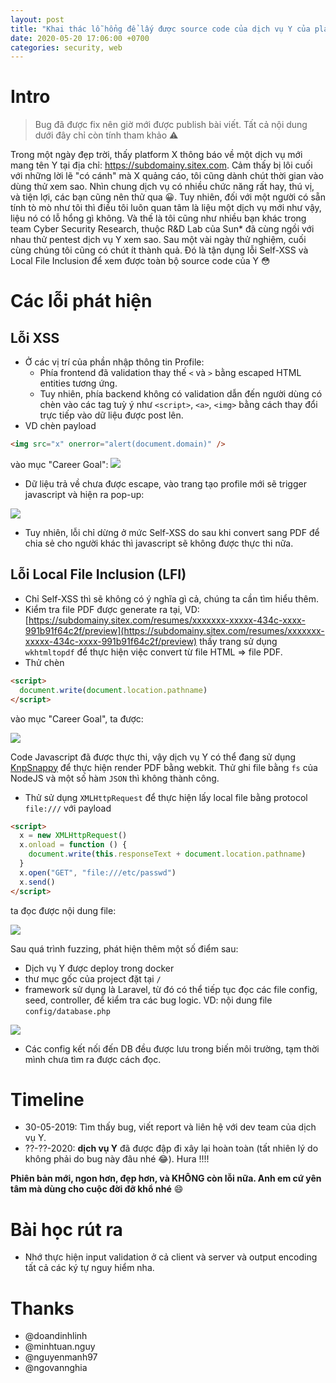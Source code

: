 ```yaml
---
layout: post
title: "Khai thác lỗ hổng để lấy được source code của dịch vụ Y của platform X"
date: 2020-05-20 17:06:00 +0700
categories: security, web
---
```


# Intro

> Bug đã được fix nên giờ mới được publish bài viết. Tất cả nội dung dưới đây chỉ còn tính tham khảo ⚠️

Trong một ngày đẹp trời, thấy platform X thông báo về một dịch vụ mới mang tên Y tại địa chỉ: https://subdomainy.sitex.com. Cảm thấy bị lôi cuối với những lời lẽ "có cánh" mà X quảng cáo, tôi cũng dành chút thời gian vào dùng thử xem sao. Nhìn chung dịch vụ có nhiều chức năng rất hay, thú vị, và tiện lợi, các bạn cũng nên thử qua :grinning:. Tuy nhiên, đối với một người có sẵn tính tò mò như tôi thì điều tôi luôn quan tâm là liệu một dịch vụ mới như vậy, liệu nó có lỗ hổng gì không. Và thế là tôi cũng như nhiều bạn khác trong team Cyber Security Research, thuộc R&D Lab của Sun\* đã cùng ngồi với nhau thử pentest dịch vụ Y xem sao. Sau một vài ngày thử nghiệm, cuối cùng chúng tôi cũng có chút ít thành quả. Đó là tận dụng lỗi Self-XSS và Local File Inclusion để xem được toàn bộ source code của Y 😳

# Các lỗi phát hiện

## Lỗi XSS

- Ở các vị trí của phần nhập thông tin Profile:
  - Phía frontend đã validation thay thế `<` và `>` bằng escaped HTML entities tương ứng.
  - Tuy nhiên, phía backend không có validation dẫn đến người dùng có chèn vào các tag tuỳ ý như `<script>`, `<a>`, `<img>` bằng cách thay đổi trực tiếp vào dữ liệu được post lên.
- VD chèn payload

```html
<img src="x" onerror="alert(document.domain)" />
```

vào mục "Career Goal":
![](https://images.viblo.asia/fb3a450f-863f-4b1d-a7d6-73019ab27197.png)

- Dữ liệu trả về chưa được escape, vào trang tạo profile mới sẽ trigger javascript và hiện ra pop-up:

![](https://images.viblo.asia/84a715b3-0417-495a-bd43-63f771e983c0.png)

- Tuy nhiên, lỗi chỉ dừng ở mức Self-XSS do sau khi convert sang PDF để chia sẻ cho người khác thì javascript sẽ không được thực thi nữa.

## Lỗi Local File Inclusion (LFI)

- Chỉ Self-XSS thì sẽ không có ý nghĩa gì cả, chúng ta cần tìm hiểu thêm.
- Kiểm tra file PDF được generate ra tại, VD: [https://subdomainy.sitex.com/resumes/xxxxxxx-xxxxx-434c-xxxx-991b91f64c2f/preview](https://subdomainy.sitex.com/resumes/xxxxxxx-xxxxx-434c-xxxx-991b91f64c2f/preview) thấy trang sử dụng `wkhtmltopdf` để thực hiện việc convert từ file HTML => file PDF.
- Thử chèn

```html
<script>
  document.write(document.location.pathname)
</script>
```

vào mục "Career Goal", ta được:

![](https://images.viblo.asia/299a963b-5fa9-401d-bb60-867bb424477e.png)

Code Javascript đã được thực thi, vậy dịch vụ Y có thể đang sử dụng [KnpSnappy](https://github.com/KnpLabs/KnpSnappyBundle) để thực hiện render PDF bằng webkit. Thử ghi file bằng `fs` của NodeJS và một số hàm `JSON` thì không thành công.

- Thử sử dụng `XMLHttpRequest` để thực hiện lấy local file bằng protocol `file:///` với payload

```html
<script>
  x = new XMLHttpRequest()
  x.onload = function () {
    document.write(this.responseText + document.location.pathname)
  }
  x.open("GET", "file:///etc/passwd")
  x.send()
</script>
```

ta đọc được nội dung file:

![](https://images.viblo.asia/d8945780-c96f-444e-8c5e-e6118c5c986a.png)

Sau quá trình fuzzing, phát hiện thêm một số điểm sau:

- Dịch vụ Y được deploy trong docker
- thư mục gốc của project đặt tại `/`
- framework sử dụng là Laravel, từ đó có thể tiếp tục đọc các file config, seed, controller, để kiểm tra các bug logic. VD: nội dung file `config/database.php`

![](https://images.viblo.asia/71e4749e-e935-4783-8e1a-fb1903f281fc.png)

- Các config kết nối đến DB đều được lưu trong biến môi trường, tạm thời mình chưa tìm ra được cách đọc.

# Timeline

- 30-05-2019: Tìm thấy bug, viết report và liên hệ với dev team của dịch vụ Y.
- ??-??-2020: **dịch vụ Y** đã được đập đi xây lại hoàn toàn (tất nhiên lý do không phải do bug này đâu nhé 😂). Hura !!!!

**Phiên bản mới, ngon hơn, đẹp hơn, và KHÔNG còn lỗi nữa. Anh em cứ yên tâm mà dùng cho cuộc đời đỡ khổ nhé** :smile:

# Bài học rút ra

- Nhớ thực hiện input validation ở cả client và server và output encoding tất cả các ký tự nguy hiểm nha.

# Thanks

- @doandinhlinh
- @minhtuan.nguy
- @nguyenmanh97
- @ngovannghia

